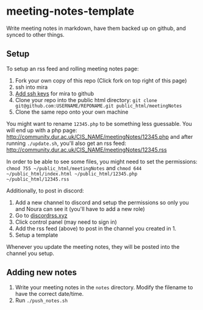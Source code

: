 # meeting-notes-template
Write meeting notes in markdown, have them backed up on github, and synced to other things.

## Setup
To setup an rss feed and rolling meeting notes page:
1. Fork your own copy of this repo (Click fork on top right of this page)
2. ssh into mira
3. [Add ssh keys](https://help.github.com/en/github/authenticating-to-github/connecting-to-github-with-ssh) for mira to github
4. Clone your repo into the public html directory: `git clone git@github.com:USERNAME/REPONAME.git public_html/meetingNotes`
5. Clone the same repo onto your own machine

You might want to rename `12345.php` to be something less guessable. You will end up with a php page: http://community.dur.ac.uk/CIS_NAME/meetingNotes/12345.php and after running `./update.sh`, you'll also get an rss feed: http://community.dur.ac.uk/CIS_NAME/meetingNotes/12345.rss

In order to be able to see some files, you might need to set the permissions: `chmod 755 ~/public_html/meetingNotes` and `chmod 644 ~/public_html/index.html ~/public_html/12345.php ~/public_html/12345.rss`

Additionally, to post in discord:
1. Add a new channel to discord and setup the permissions so only you and Noura can see it (you'll have to add a new role)
2. Go to [discordrss.xyz](https://discordrss.xyz)
3. Click control panel (may need to sign in)
4. Add the rss feed (above) to post in the channel you created in 1.
5. Setup a template

Whenever you update the meeting notes, they will be posted into the channel you setup.

## Adding new notes
1. Write your meeting notes in the `notes` directory. Modify the filename to have the correct date/time.
2. Run `./push_notes.sh`

